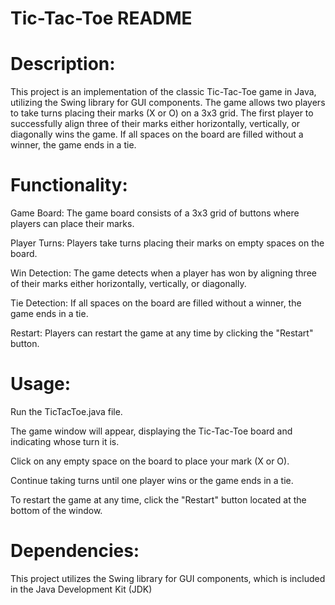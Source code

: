 # Tic-Tac-Toe README

# Description:
This project is an implementation of the classic Tic-Tac-Toe game in Java, utilizing the Swing library for GUI components. The game allows two players to take turns placing their marks (X or O) on a 3x3 grid. The first player to successfully align three of their marks either horizontally, vertically, or diagonally wins the game. If all spaces on the board are filled without a winner, the game ends in a tie.

# Functionality:

Game Board: The game board consists of a 3x3 grid of buttons where players can place their marks.

Player Turns: Players take turns placing their marks on empty spaces on the board.

Win Detection: The game detects when a player has won by aligning three of their marks either horizontally, vertically, or diagonally.

Tie Detection: If all spaces on the board are filled without a winner, the game ends in a tie.

Restart: Players can restart the game at any time by clicking the "Restart" button.

# Usage:

Run the TicTacToe.java file.

The game window will appear, displaying the Tic-Tac-Toe board and indicating whose turn it is.

Click on any empty space on the board to place your mark (X or O).

Continue taking turns until one player wins or the game ends in a tie.

To restart the game at any time, click the "Restart" button located at the bottom of the window.

# Dependencies:
This project utilizes the Swing library for GUI components, which is included in the Java Development Kit (JDK)
